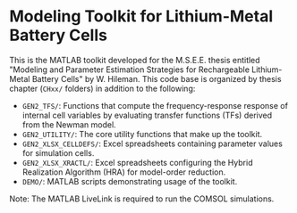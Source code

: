 # Modeling Toolkit for Lithium-Metal Battery Cells

This is the MATLAB toolkit developed for the M.S.E.E. thesis entitled "Modeling and Parameter Estimation Strategies for Rechargeable Lithium-Metal Battery Cells" by W. Hileman. This code base is organized by thesis chapter (`CHxx/` folders) in addition to the following:

- `GEN2_TFS/`: Functions that compute the frequency-response response of internal cell variables by evaluating transfer functions (TFs) derived from the Newman model.
- `GEN2_UTILITY/`: The core utility functions that make up the toolkit.
- `GEN2_XLSX_CELLDEFS/`: Excel spreadsheets containing parameter values for simulation cells.
- `GEN2_XLSX_XRACTL/`: Excel spreadsheets configuring the Hybrid Realization Algorithm (HRA) for model-order reduction.
- `DEMO/`: MATLAB scripts demonstrating usage of the toolkit.

Note: The MATLAB LiveLink is required to run the COMSOL simulations.